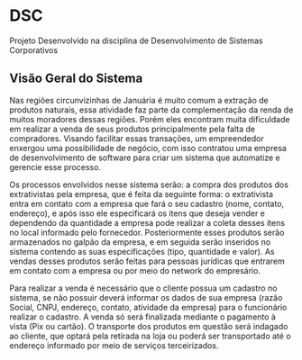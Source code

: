 # DSC
Projeto Desenvolvido na disciplina de Desenvolvimento de Sistemas Corporativos
## Visão Geral do Sistema
Nas regiões circunvizinhas de Januária é muito comum a extração de produtos naturais, essa atividade faz parte da complementação da renda de muitos moradores dessas regiões. Porém eles encontram muita dificuldade em realizar a venda de seus produtos principalmente pela falta de compradores.
	Visando facilitar essas transações, um empreendedor enxergou uma possibilidade de negócio, com isso contratou uma empresa de desenvolvimento de software para criar um sistema que automatize  e gerencie esse processo.
 
Os processos envolvidos nesse sistema serão: a compra dos produtos dos extrativistas pela empresa, que é feita da seguinte forma: o extrativista entra em contato com a empresa que fará o seu cadastro (nome, contato, endereço), e após isso ele especificará os itens que deseja vender e dependendo da quantidade a empresa pode realizar a coleta desses itens no local informado pelo fornecedor. Posteriormente esses produtos serão armazenados no galpão da empresa, e em seguida serão inseridos no sistema contendo as suas especificações (tipo, quantidade e valor).
	As vendas desses produtos serão feitas para pessoas jurídicas que entrarem em contato com a empresa ou por meio do network do empresário. 
 
Para realizar a venda é necessário que o cliente possua um cadastro no sistema, se não possuir deverá informar os dados de sua empresa (razão Social, CNPJ, endereço, contato, atividade da empresa) para o funcionário realizar o cadastro. A venda só será finalizada mediante o pagamento à vista (Pix ou cartão).
	O transporte dos produtos em questão será indagado ao cliente, que optará pela retirada na loja ou poderá ser transportado até o endereço informado por meio de serviços terceirizados.
